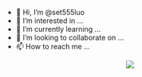- 👋 Hi, I’m @set555luo
- 👀 I’m interested in ...
- 🌱 I’m currently learning ...
- 💞️ I’m looking to collaborate on ...
- 📫 How to reach me ...

<!---
set555luo/set555luo is a ✨ special ✨ repository because its `README.md` (this file) appears on your GitHub profile.
You can click the Preview link to take a look at your changes.
--->
<div align="center"> <img src="https://metrics.lecoq.io/sun0225SUN?template=classic&config.timezone=Asia%2FShanghai"> </div>
